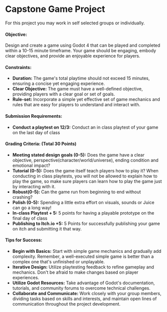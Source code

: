 
# Capstone Game Project

For this project you may work in self selected groups or individually.


#### Objective:
Design and create a game using Godot 4 that can be played and completed within a 10-15 minute timeframe. Your game should be engaging, embody clear objectives, and provide an enjoyable experience for players.

#### Constraints:
- **Duration:** The game's total playtime should not exceed 15 minutes, ensuring a concise yet engaging experience.
- **Clear Objective:** The game must have a well-defined objective, providing players with a clear goal or set of goals.
- **Rule-set:** Incorporate a simple yet effective set of game mechanics and rules that are easy for players to understand and interact with.

#### Submission Requirements:
- **Conduct a playtest on 12/3:** Conduct an in class playtest of your game on the last day of class

#### Grading Criteria: (Total 30 Points)
- **Meeting stated design goals (0-5):** Does the game have a clear objective, perspective(character/world/universe), ending condition and emotional impact?
- **Tutorial (0-5):** Does the game itself teach players how to play it? When conducting in class playtests, you will not be allowed to explain how to play the game, so make sure players can learn how to play the game just by interacting with it.
- **Robust(0-5):** Can the game run from beginning to end without crashing?
- **Polish (0-5):** Spending a little extra effort on visuals, sounds or Juice can go a long way!
- **In-class Playtest + 5:** 5 points for having a playable prototype on the final day of class
- **Publishing to Itch.io +5:** 5 Points for successfully publishing your game on itch and submitting it that way.

#### Tips for Success:
- **Begin with Basics:** Start with simple game mechanics and gradually add complexity. Remember, a well-executed simple game is better than a complex one that's unfinished or unplayable.
- **Iterative Design:** Utilize playtesting feedback to refine gameplay and mechanics. Don't be afraid to make changes based on player experiences.
- **Utilize Godot Resources:** Take advantage of Godot's documentation, tutorials, and community forums to overcome technical challenges.
- **Collaborate and Communicate:** Work closely with your group members, dividing tasks based on skills and interests, and maintain open lines of communication throughout the project development.
